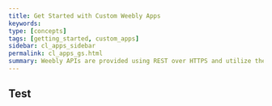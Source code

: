 ```yaml
---
title: Get Started with Custom Weebly Apps
keywords:
type: [concepts]
tags: [getting_started, custom_apps]
sidebar: cl_apps_sidebar
permalink: cl_apps_gs.html
summary: Weebly APIs are provided using REST over HTTPS and utilize the HTTP verbs GET, POST, PUT, PATCH and DELETE. We provide a number of client libraries to help get you started. See the following sections for more general information about using our APIs.
---
```

## Test
